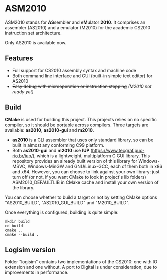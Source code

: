 
# ASM2010
ASM2010 stands for **AS**sembler and e**M**ulator **2010**. It comprises an assembler (AS2010) and a emulator (M2010) for the academic CS2010 instruction set architecture.

Only AS2010 is available now.
## Features
- Full support for CS2010 assembly syntax and machine code
- Both command line interface and GUI (built-in simple text editor) for AS2010
- ~~Easy debug with microoperation or instruction stepping~~ *(M2010 not ready yet)*
## Build
**CMake** is used for building this project. This projects relies on no specific compiler, so it should be portable across compilers. Three targets are available: **as2010**, **as2010-gui** and **m2010.**
- **as2010** is a CLI assembler that uses only standard library, so can be built in almost any conforming C99 platform.
- Both **as2010-gui** and **m2010** use **IUP** (https://www.tecgraf.puc-rio.br/iup/), which is a lightweight, multiplatform C GUI library. This repository provides an already built version of this library for Windows-MSVC, Windows-MinGW and GNU/Linux-GCC, each of them both in x86 and x64. However, you can choose to link against your own library: just turn off (or not, if you want CMake to look in project's lib folders) ASM2010_DEFAULTLIB in CMake cache and install your own version of the library.

You can choose whether to build a target or not by setting CMake options "AS2010_BUILD", "AS2010_GUI_BUILD" and "M2010_BUILD".

Once everything is configured, building is quite simple:

    mkdir build
    cd build
    cmake ..
    cmake --build .
    
## Logisim version
Folder "logisim" contains two implementations of the CS2010: one with IO extension and one without. A port to Digital is under consideration, due to improvements in performance.
